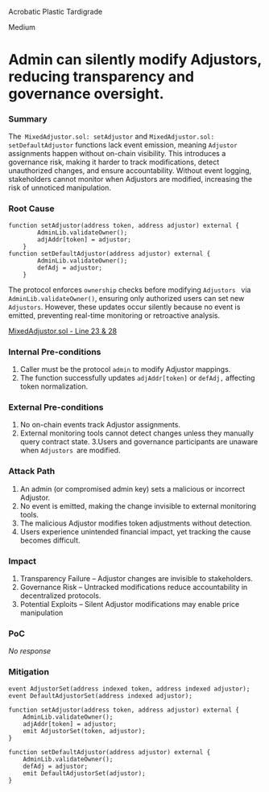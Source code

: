 Acrobatic Plastic Tardigrade

Medium

# Admin can silently modify Adjustors, reducing transparency and governance oversight.

### Summary

The` MixedAdjustor.sol: setAdjustor` and `MixedAdjustor.sol: setDefaultAdjustor` functions lack event emission, meaning `Adjustor ` assignments happen without on-chain visibility. This introduces a governance risk, making it harder to track modifications, detect unauthorized changes, and ensure accountability. Without event logging, stakeholders cannot monitor when Adjustors are modified, increasing the risk of unnoticed manipulation.

### Root Cause

```solidity
function setAdjustor(address token, address adjustor) external {
        AdminLib.validateOwner();
        adjAddr[token] = adjustor;
    }
function setDefaultAdjustor(address adjustor) external {
        AdminLib.validateOwner();
        defAdj = adjustor;
    }
```
The protocol enforces `ownership` checks before modifying `Adjustors ` via `AdminLib.validateOwner()`, ensuring only authorized users can set new `Adjustors`. However, these updates occur silently because no event is emitted, preventing real-time monitoring or retroactive analysis.

[MixedAdjustor.sol - Line 23 & 28](https://github.com/sherlock-audit/2025-04-burve/blob/main/Burve/src/integrations/adjustor/MixedAdjustor.sol#L23-L28)



### Internal Pre-conditions

1. Caller must be the protocol `admin` to modify Adjustor mappings.
2. The function successfully updates `adjAddr[token]` or `defAdj,` affecting token normalization.

### External Pre-conditions

1. No on-chain events track Adjustor assignments.
2. External monitoring tools cannot detect changes unless they manually query contract state.
3.Users and governance participants are unaware when `Adjustors `are modified.

### Attack Path

1. An admin (or compromised admin key) sets a malicious or incorrect Adjustor.
2.  No event is emitted, making the change invisible to external monitoring tools.
3.  The malicious Adjustor modifies token adjustments without detection. 
4.  Users experience unintended financial impact, yet tracking the cause becomes difficult.

### Impact

1. Transparency Failure – Adjustor changes are invisible to stakeholders. 
2. Governance Risk – Untracked modifications reduce accountability in decentralized protocols. 
3. Potential Exploits – Silent Adjustor modifications may enable price manipulation

### PoC

_No response_

### Mitigation

```solidity
event AdjustorSet(address indexed token, address indexed adjustor);
event DefaultAdjustorSet(address indexed adjustor);

function setAdjustor(address token, address adjustor) external {
    AdminLib.validateOwner();
    adjAddr[token] = adjustor;
    emit AdjustorSet(token, adjustor); 
}

function setDefaultAdjustor(address adjustor) external {
    AdminLib.validateOwner();
    defAdj = adjustor;
    emit DefaultAdjustorSet(adjustor); 
}
```